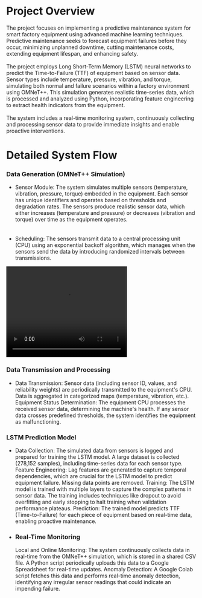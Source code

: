 <h1>Project Overview</h1>
The project focuses on implementing a predictive maintenance system for smart factory equipment using advanced machine learning techniques. Predictive maintenance seeks to forecast equipment failures before they occur, minimizing unplanned downtime, cutting maintenance costs, extending equipment lifespan, and enhancing safety.
<br><br>
The project employs Long Short-Term Memory (LSTM) neural networks to predict the Time-to-Failure (TTF) of equipment based on sensor data. Sensor types include temperature, pressure, vibration, and torque, simulating both normal and failure scenarios within a factory environment using OMNeT++. This simulation generates realistic time-series data, which is processed and analyzed using Python, incorporating feature engineering to extract health indicators from the equipment.
<br><br>
The system includes a real-time monitoring system, continuously collecting and processing sensor data to provide immediate insights and enable proactive interventions.

<h1>Detailed System Flow</h1>

<h3> Data Generation (OMNeT++ Simulation)</h3>
<ul>
<li>Sensor Module: The system simulates multiple sensors (temperature, vibration, pressure, torque) embedded in the equipment. Each sensor has unique identifiers and operates based on thresholds and degradation rates. The sensors produce realistic sensor data, which either increases (temperature and pressure) or decreases (vibration and torque) over time as the equipment operates.</li>
<br><br>
<li>Scheduling: The sensors transmit data to a central processing unit (CPU) using an exponential backoff algorithm, which manages when the sensors send the data by introducing randomized intervals between transmissions.</li>
</ul>

<video width="320" height="240" controls>
  <source src="movie.mp4" type="video/mp4">
</video>
<h3>Data Transmission and Processing</h3>
<ul>
<li>Data Transmission: Sensor data (including sensor ID, values, and reliability weights) are periodically transmitted to the equipment's CPU. Data is aggregated in categorized maps (temperature, vibration, etc.).
Equipment Status Determination: The equipment CPU processes the received sensor data, determining the machine's health. If any sensor data crosses predefined thresholds, the system identifies the equipment as malfunctioning.</li>
</ul>
<h3>LSTM Prediction Model</h3>
<ul>
<li>Data Collection: The simulated data from sensors is logged and prepared for training the LSTM model. A large dataset is collected (278,152 samples), including time-series data for each sensor type.
Feature Engineering: Lag features are generated to capture temporal dependencies, which are crucial for the LSTM model to predict equipment failure. Missing data points are removed.
Training: The LSTM model is trained with multiple layers to capture the complex patterns in sensor data. The training includes techniques like dropout to avoid overfitting and early stopping to halt training when validation performance plateaus.
Prediction: The trained model predicts TTF (Time-to-Failure) for each piece of equipment based on real-time data, enabling proactive maintenance.</li></ul>

<ul>
<li><h3>Real-Time Monitoring</h3>
Local and Online Monitoring: The system continuously collects data in real-time from the OMNeT++ simulation, which is stored in a shared CSV file. A Python script periodically uploads this data to a Google Spreadsheet for real-time updates.
Anomaly Detection: A Google Colab script fetches this data and performs real-time anomaly detection, identifying any irregular sensor readings that could indicate an impending failure.</li></ul>
